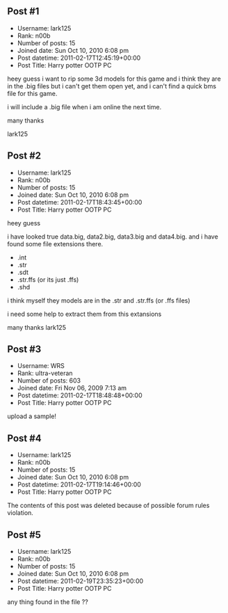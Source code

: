 ## Post #1
- Username: lark125
- Rank: n00b
- Number of posts: 15
- Joined date: Sun Oct 10, 2010 6:08 pm
- Post datetime: 2011-02-17T12:45:19+00:00
- Post Title: Harry potter OOTP PC

heey guess i want to rip some 3d models for this game and i think they are in the .big files
but i can't get them open yet, and i can't find a quick bms file for this game.

i will include a .big file when i am online the next time.

many thanks

lark125
## Post #2
- Username: lark125
- Rank: n00b
- Number of posts: 15
- Joined date: Sun Oct 10, 2010 6:08 pm
- Post datetime: 2011-02-17T18:43:45+00:00
- Post Title: Harry potter OOTP PC

heey guess

i have looked true data.big, data2.big, data3.big and data4.big.
and i have found some file extensions there.

- .int
- .str
- .sdt
- .str.ffs (or its just .ffs)
- .shd

i think myself they models are in the .str and .str.ffs (or .ffs files)

i need some help to extract them from this extansions 

many thanks 
lark125
## Post #3
- Username: WRS
- Rank: ultra-veteran
- Number of posts: 603
- Joined date: Fri Nov 06, 2009 7:13 am
- Post datetime: 2011-02-17T18:48:48+00:00
- Post Title: Harry potter OOTP PC

upload a sample!
## Post #4
- Username: lark125
- Rank: n00b
- Number of posts: 15
- Joined date: Sun Oct 10, 2010 6:08 pm
- Post datetime: 2011-02-17T19:14:46+00:00
- Post Title: Harry potter OOTP PC

The contents of this post was deleted because of possible forum rules violation.
## Post #5
- Username: lark125
- Rank: n00b
- Number of posts: 15
- Joined date: Sun Oct 10, 2010 6:08 pm
- Post datetime: 2011-02-19T23:35:23+00:00
- Post Title: Harry potter OOTP PC

any thing found in the file ??
